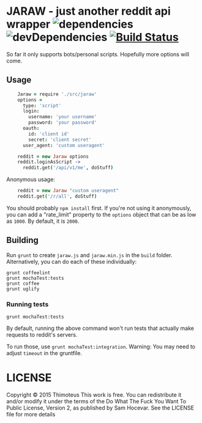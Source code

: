 # JARAW - just another reddit api wrapper ![dependencies](https://img.shields.io/david/Thimoteus/jaraw.svg) ![devDependencies](https://img.shields.io/david/dev/Thimoteus/jaraw.svg) [![Build Status](https://travis-ci.org/Thimoteus/jaraw.svg?branch=master)](https://travis-ci.org/Thimoteus/jaraw)

So far it only supports bots/personal scripts. Hopefully more options will come.

## Usage

```coffee
    Jaraw = require './src/jaraw'
    options =
      type: 'script'
      login:
        username: 'your username'
        password: 'your password'
      oauth:
        id: 'client id'
        secret: 'client secret'
      user_agent: 'custom useragent'

    reddit = new Jaraw options
    reddit.loginAsScript ->
      reddit.get('/api/v1/me', doStuff)
```

Anonymous usage:

```coffee
    reddit = new Jaraw "custom useragent"
    reddit.get('/r/all', doStuff)
```

You should probably `npm install` first. If you're not using it anonymously, you can add a "rate_limit" property to the `options` object that can be as low as `1000`. By default, it is `2000`.

## Building

Run `grunt` to create `jaraw.js` and `jaraw.min.js` in the `build` folder. Alternatively, you can do each of these individually:

    grunt coffeelint
    grunt mochaTest:tests
    grunt coffee
    grunt uglify

### Running tests

`grunt mochaTest:tests`

By default, running the above command won't run tests that actually make requests to reddit's servers.

To run those, use `grunt mochaTest:integration`. Warning: You may need to adjust `timeout` in the gruntfile.

# LICENSE

Copyright © 2015 Thimoteus
This work is free. You can redistribute it and/or modify it under the
terms of the Do What The Fuck You Want To Public License, Version 2,
as published by Sam Hocevar. See the LICENSE file for more details
